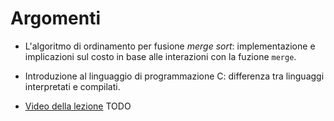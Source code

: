 # Argomenti

* L'algoritmo di ordinamento per fusione *merge sort*: implementazione e implicazioni sul costo in base alle interazioni con la fuzione `merge`.

* Introduzione al linguaggio di programmazione C: differenza tra linguaggi interpretati e compilati.

* [Video della lezione]() TODO 